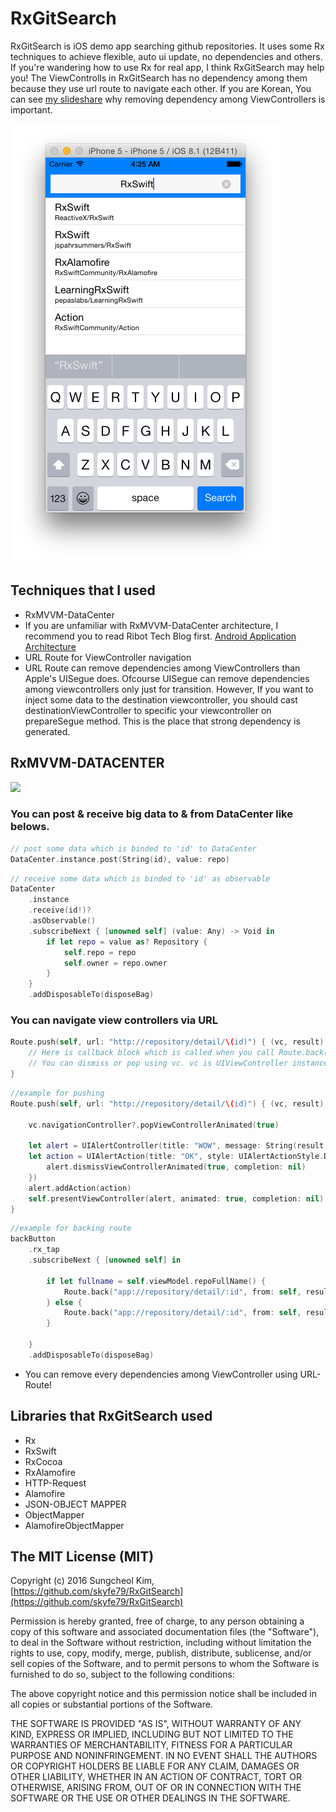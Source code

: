 # RxGitSearch

RxGitSearch is iOS demo app searching github repositories. It uses some Rx techniques to achieve flexible, auto ui update, no dependencies and others. If you're wandering how to use Rx for real app, I think RxGitSearch may help you! The ViewControlls in RxGitSearch has no dependency among them because they use url route to navigate each other. If you are Korean, You can see [my slideshare](http://www.slideshare.net/skyfe79/rx-for-ios-app-rxmvvmdatacenter) why removing dependency among ViewControllers is important. 

[![RxGitSearch Demo Video](art/screenshot.png)](http://www.youtube.com/watch?v=NZPmzd2_UZA)

## Techniques that I used
* RxMVVM-DataCenter
 * 	If you are unfamiliar with RxMVVM-DataCenter architecture, I recommend you to read Ribot Tech Blog first. [Android Application Architecture](https://medium.com/ribot-labs/android-application-architecture-8b6e34acda65#.gbqrq9oib)
* URL Route for ViewController navigation
 * URL Route can remove dependencies among ViewControllers than Apple's UISegue does. Ofcourse UISegue can remove dependencies among viewcontrollers only just for transition. However, If you want to inject some data to the destination viewcontroller, you should cast destinationViewController to specific your viewcontroller on prepareSegue method. This is the place that strong dependency is generated.

## RxMVVM-DATACENTER

![](art/shot.jpeg)

### You can post & receive big data to & from DataCenter like belows.

```swift
// post some data which is binded to 'id' to DataCenter
DataCenter.instance.post(String(id), value: repo)
```

```swift
// receive some data which is binded to 'id' as observable
DataCenter
    .instance
    .receive(id!)?
    .asObservable()
    .subscribeNext { [unowned self] (value: Any) -> Void in
        if let repo = value as? Repository {
            self.repo = repo
            self.owner = repo.owner
        }
    }
    .addDisposableTo(disposeBag)
```

### You can navigate view controllers via URL
```swift
Route.push(self, url: "http://repository/detail/\(id)") { (vc, result) in
	// Here is callback block which is called when you call Route.back() method.
	// You can dismiss or pop using vc. vc is UIViewController instance and result is some data from vc.
}
```

```swift
//example for pushing
Route.push(self, url: "http://repository/detail/\(id)") { (vc, result) in
        
    vc.navigationController?.popViewControllerAnimated(true)
    
    let alert = UIAlertController(title: "WOW", message: String(result!), preferredStyle: UIAlertControllerStyle.ActionSheet)
    let action = UIAlertAction(title: "OK", style: UIAlertActionStyle.Default, handler: { action in
        alert.dismissViewControllerAnimated(true, completion: nil)
    })
    alert.addAction(action)
    self.presentViewController(alert, animated: true, completion: nil)
}
```

```swift
//example for backing route
backButton
	.rx_tap
	.subscribeNext { [unowned self] in
	    
	    if let fullname = self.viewModel.repoFullName() {
	        Route.back("app://repository/detail/:id", from: self, result: "Wow, You're back from " + fullname)
	    } else {
	        Route.back("app://repository/detail/:id", from: self, result: "Wow, You're Back!")
	    }
	    
	}
	.addDisposableTo(disposeBag)
```

* You can remove every dependencies among ViewController using URL-Route!

## Libraries that RxGitSearch used

* Rx
 * RxSwift
 * RxCocoa
 * RxAlamofire
* HTTP-Request
 * Alamofire
* JSON-OBJECT MAPPER
 * ObjectMapper
 * AlamofireObjectMapper     

## The MIT License (MIT)

Copyright (c) 2016 Sungcheol Kim, [https://github.com/skyfe79/RxGitSearch](https://github.com/skyfe79/RxGitSearch)

Permission is hereby granted, free of charge, to any person obtaining a copy
of this software and associated documentation files (the "Software"), to deal
in the Software without restriction, including without limitation the rights
to use, copy, modify, merge, publish, distribute, sublicense, and/or sell
copies of the Software, and to permit persons to whom the Software is
furnished to do so, subject to the following conditions:

The above copyright notice and this permission notice shall be included in all
copies or substantial portions of the Software.

THE SOFTWARE IS PROVIDED "AS IS", WITHOUT WARRANTY OF ANY KIND, EXPRESS OR
IMPLIED, INCLUDING BUT NOT LIMITED TO THE WARRANTIES OF MERCHANTABILITY,
FITNESS FOR A PARTICULAR PURPOSE AND NONINFRINGEMENT. IN NO EVENT SHALL THE
AUTHORS OR COPYRIGHT HOLDERS BE LIABLE FOR ANY CLAIM, DAMAGES OR OTHER
LIABILITY, WHETHER IN AN ACTION OF CONTRACT, TORT OR OTHERWISE, ARISING FROM,
OUT OF OR IN CONNECTION WITH THE SOFTWARE OR THE USE OR OTHER DEALINGS IN THE
SOFTWARE.
